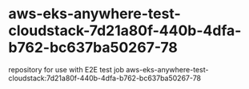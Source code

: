 # aws-eks-anywhere-test-cloudstack-7d21a80f-440b-4dfa-b762-bc637ba50267-78
repository for use with E2E test job aws-eks-anywhere-test-cloudstack:7d21a80f-440b-4dfa-b762-bc637ba50267-78
